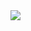 <img src="https://www.telefonica.com/en/wp-content/uploads/sites/5/2023/11/Cybersecurity-policies-what-is-coming-next.jpg?w=1200&h=673&crop=1"/>
